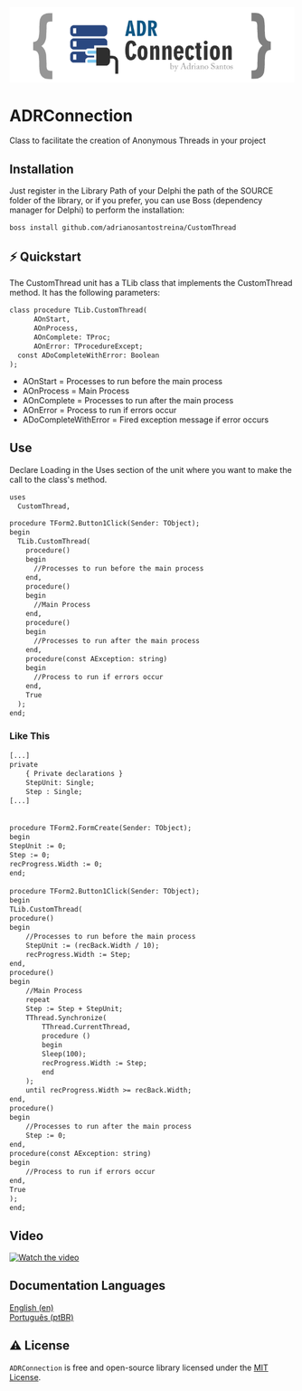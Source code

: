 <p align="center">
  <a href="https://github.com/adrianosantostreina/ADRConnection/blob/README/Images/logo.png">
    <img alt="ADRConnection" src="https://github.com/adrianosantostreina/ADRConnection/blob/README/Images/logo.png">
  </a>
</p>

# ADRConnection
Class to facilitate the creation of Anonymous Threads in your project

## Installation
Just register in the Library Path of your Delphi the path of the SOURCE folder of the library, or if you prefer, you can use Boss (dependency manager for Delphi) to perform the installation:
```
boss install github.com/adrianosantostreina/CustomThread
```

##  ⚡️ Quickstart
The CustomThread unit has a TLib class that implements the CustomThread method. It has the following parameters:

```delphi
class procedure TLib.CustomThread(
      AOnStart, 
      AOnProcess, 
      AOnComplete: TProc; 
      AOnError: TProcedureExcept;
  const ADoCompleteWithError: Boolean
);
```

<ul>
  <li>AOnStart = Processes to run before the main process</li>
  <li>AOnProcess = Main Process</li>
  <li>AOnComplete = Processes to run after the main process</li>
  <li>AOnError = Process to run if errors occur</li>
  <li>ADoCompleteWithError = Fired exception message if error occurs</li>
</ul>

## Use
Declare Loading in the Uses section of the unit where you want to make the call to the class's method.
```delphi
uses
  CustomThread,

```

```delphi
procedure TForm2.Button1Click(Sender: TObject);
begin
  TLib.CustomThread(
    procedure()
    begin
      //Processes to run before the main process
    end,
    procedure()
    begin
      //Main Process
    end,
    procedure()
    begin
      //Processes to run after the main process
    end,
    procedure(const AException: string)
    begin
      //Process to run if errors occur
    end,
    True
  );
end;
```

### Like This

```delphi
[...]
private
    { Private declarations }
    StepUnit: Single;
    Step : Single;
[...]


procedure TForm2.FormCreate(Sender: TObject);
begin
StepUnit := 0;
Step := 0;
recProgress.Width := 0;
end;

procedure TForm2.Button1Click(Sender: TObject);
begin
TLib.CustomThread(
procedure()
begin
    //Processes to run before the main process
    StepUnit := (recBack.Width / 10);
    recProgress.Width := Step;
end,
procedure()
begin
    //Main Process
    repeat
    Step := Step + StepUnit;
    TThread.Synchronize(
        TThread.CurrentThread,
        procedure ()
        begin
        Sleep(100);
        recProgress.Width := Step;
        end
    );
    until recProgress.Width >= recBack.Width;
end,
procedure()
begin
    //Processes to run after the main process
    Step := 0;
end,
procedure(const AException: string)
begin
    //Process to run if errors occur
end,
True
);
end;
```

## Video
[![Watch the video](https://github.com/adrianosantostreina/CustomThread/blob/main/viceo1.png)](https://youtu.be/A7VS0XyFFn0?sub_confirmation=1)


## Documentation Languages
[English (en)](https://github.com/adrianosantostreina/ADRConnection/blob/README/README.md)<br>
[Português (ptBR)](https://github.com/adrianosantostreina/ADRConnection/blob/README/README-ptBR.md)<br>

## ⚠️ License
`ADRConnection` is free and open-source library licensed under the [MIT License](https://github.com/adrianosantostreina/ADRConnection/blob/README/LICENSE.md). 